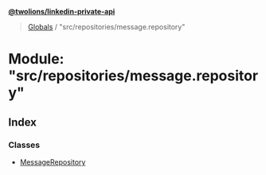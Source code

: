 **[@twolions/linkedin-private-api](../README.md)**

> [Globals](../globals.md) / "src/repositories/message.repository"

# Module: "src/repositories/message.repository"

## Index

### Classes

* [MessageRepository](../classes/_src_repositories_message_repository_.messagerepository.md)
